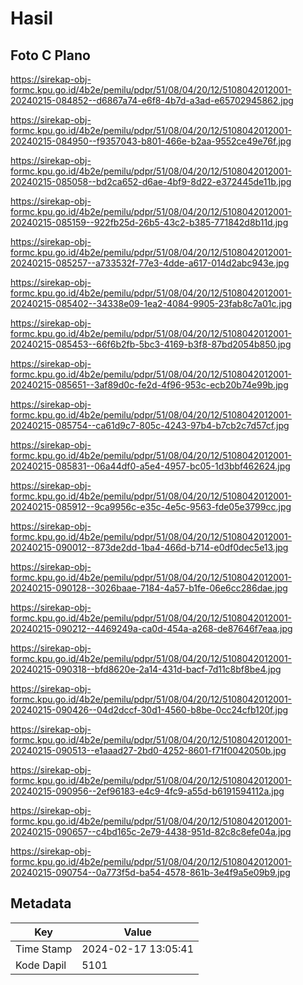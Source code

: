 # Hasil

## Foto C Plano

https://sirekap-obj-formc.kpu.go.id/4b2e/pemilu/pdpr/51/08/04/20/12/5108042012001-20240215-084852--d6867a74-e6f8-4b7d-a3ad-e65702945862.jpg

https://sirekap-obj-formc.kpu.go.id/4b2e/pemilu/pdpr/51/08/04/20/12/5108042012001-20240215-084950--f9357043-b801-466e-b2aa-9552ce49e76f.jpg

https://sirekap-obj-formc.kpu.go.id/4b2e/pemilu/pdpr/51/08/04/20/12/5108042012001-20240215-085058--bd2ca652-d6ae-4bf9-8d22-e372445de11b.jpg

https://sirekap-obj-formc.kpu.go.id/4b2e/pemilu/pdpr/51/08/04/20/12/5108042012001-20240215-085159--922fb25d-26b5-43c2-b385-771842d8b11d.jpg

https://sirekap-obj-formc.kpu.go.id/4b2e/pemilu/pdpr/51/08/04/20/12/5108042012001-20240215-085257--a733532f-77e3-4dde-a617-014d2abc943e.jpg

https://sirekap-obj-formc.kpu.go.id/4b2e/pemilu/pdpr/51/08/04/20/12/5108042012001-20240215-085402--34338e09-1ea2-4084-9905-23fab8c7a01c.jpg

https://sirekap-obj-formc.kpu.go.id/4b2e/pemilu/pdpr/51/08/04/20/12/5108042012001-20240215-085453--66f6b2fb-5bc3-4169-b3f8-87bd2054b850.jpg

https://sirekap-obj-formc.kpu.go.id/4b2e/pemilu/pdpr/51/08/04/20/12/5108042012001-20240215-085651--3af89d0c-fe2d-4f96-953c-ecb20b74e99b.jpg

https://sirekap-obj-formc.kpu.go.id/4b2e/pemilu/pdpr/51/08/04/20/12/5108042012001-20240215-085754--ca61d9c7-805c-4243-97b4-b7cb2c7d57cf.jpg

https://sirekap-obj-formc.kpu.go.id/4b2e/pemilu/pdpr/51/08/04/20/12/5108042012001-20240215-085831--06a44df0-a5e4-4957-bc05-1d3bbf462624.jpg

https://sirekap-obj-formc.kpu.go.id/4b2e/pemilu/pdpr/51/08/04/20/12/5108042012001-20240215-085912--9ca9956c-e35c-4e5c-9563-fde05e3799cc.jpg

https://sirekap-obj-formc.kpu.go.id/4b2e/pemilu/pdpr/51/08/04/20/12/5108042012001-20240215-090012--873de2dd-1ba4-466d-b714-e0df0dec5e13.jpg

https://sirekap-obj-formc.kpu.go.id/4b2e/pemilu/pdpr/51/08/04/20/12/5108042012001-20240215-090128--3026baae-7184-4a57-b1fe-06e6cc286dae.jpg

https://sirekap-obj-formc.kpu.go.id/4b2e/pemilu/pdpr/51/08/04/20/12/5108042012001-20240215-090212--4469249a-ca0d-454a-a268-de87646f7eaa.jpg

https://sirekap-obj-formc.kpu.go.id/4b2e/pemilu/pdpr/51/08/04/20/12/5108042012001-20240215-090318--bfd8620e-2a14-431d-bacf-7d11c8bf8be4.jpg

https://sirekap-obj-formc.kpu.go.id/4b2e/pemilu/pdpr/51/08/04/20/12/5108042012001-20240215-090426--04d2dccf-30d1-4560-b8be-0cc24cfb120f.jpg

https://sirekap-obj-formc.kpu.go.id/4b2e/pemilu/pdpr/51/08/04/20/12/5108042012001-20240215-090513--e1aaad27-2bd0-4252-8601-f71f0042050b.jpg

https://sirekap-obj-formc.kpu.go.id/4b2e/pemilu/pdpr/51/08/04/20/12/5108042012001-20240215-090956--2ef96183-e4c9-4fc9-a55d-b6191594112a.jpg

https://sirekap-obj-formc.kpu.go.id/4b2e/pemilu/pdpr/51/08/04/20/12/5108042012001-20240215-090657--c4bd165c-2e79-4438-951d-82c8c8efe04a.jpg

https://sirekap-obj-formc.kpu.go.id/4b2e/pemilu/pdpr/51/08/04/20/12/5108042012001-20240215-090754--0a773f5d-ba54-4578-861b-3e4f9a5e09b9.jpg


## Metadata

| Key        | Value               |
| ---------- | ------------------- |
| Time Stamp | 2024-02-17 13:05:41 |
| Kode Dapil | 5101                |



